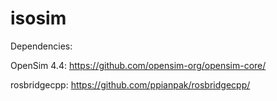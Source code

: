 # isosim


Dependencies: 

OpenSim 4.4: https://github.com/opensim-org/opensim-core/ 

rosbridgecpp: https://github.com/ppianpak/rosbridgecpp/

